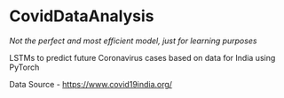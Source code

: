 # CovidDataAnalysis

*Not the perfect and most efficient model, just for learning purposes*

LSTMs to predict future Coronavirus cases based on data for India using PyTorch

Data Source - https://www.covid19india.org/
